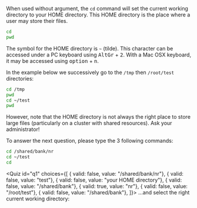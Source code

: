 <script>
import Quiz from "$components/Quiz.svelte";
</script>

When used without argument, the `cd` command will set the current working directory to your HOME directory. 
This HOME directory is the place where a user may store their files. 

```bash
cd 
pwd
```

The symbol for the HOME directory is `~` (tilde). This character can be accessed under a PC keyboard using <kbd>AltGr</kbd> + <kbd>2</kbd>. With a Mac OSX keyboard, it may be accessed using <kbd>option</kbd> + <kbd>n</kbd>. 

In the example below we successively go to the `/tmp` then `/root/test` directories:

```bash
cd /tmp
pwd
cd ~/test
pwd
```

However, note that the HOME directory is not always the right place to store large files (particularly on a cluster with shared resources). 
Ask your administrator!


To answer the next question, please type the 3 following commands:

```bash
cd /shared/bank/nr
cd ~/test
cd
```

<Quiz id="q1" choices={[ { valid: false, value: "/shared/bank/nr"}, 
						 { valid: false, value: "test"}, 
						 { valid: false, value: "your HOME directory"}, 
						 { valid: false, value: "/shared/bank"}, 
						 { valid: true, value: "nr"},
						 { valid: false, value: "/root/test"},
						 { valid: false, value: "/shared/bank"}, ]}> 
	<span slot="prompt">
		...and select the right current working directory:
	</span>
</Quiz>
